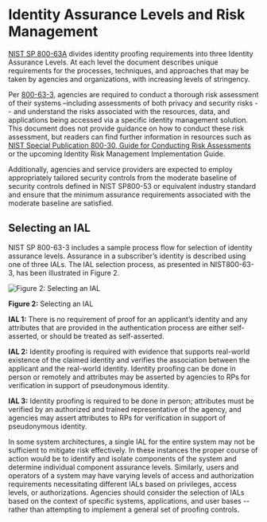 # Identity Assurance Levels and Risk Management

[NIST SP 800-63A](https://pages.nist.gov/800-63-3/sp800-63a.html) divides identity proofing requirements into three Identity Assurance Levels. At each level the document describes unique requirements for the processes, techniques, and approaches that may be taken by agencies and organizations, with increasing levels of stringency.

Per [800-63-3](https://pages.nist.gov/800-63-3/), agencies are required to conduct a thorough risk assessment of their systems –including assessments of both privacy and security risks -- and understand the risks associated with the resources, data, and applications being accessed via a specific identity management solution. This document does not provide guidance on how to conduct these risk assessment, but readers can find further information in resources such as [NIST Special Publication 800-30, Guide for Conducting Risk Assessments](http://nvlpubs.nist.gov/nistpubs/Legacy/SP/nistspecialpublication800-30r1.pdf) or the upcoming Identity Risk Management Implementation Guide.

Additionally, agencies and service providers are expected to employ appropriately tailored security controls from the moderate baseline of security controls defined in NIST SP800-53 or equivalent industry standard and ensure that the minimum assurance requirements associated with the moderate baseline are satisfied.

## Selecting an IAL

NIST SP 800-63-3 includes a sample process flow for selection of identity assurance levels. Assurance in a subscriber’s identity is described using one of three IALs. The IAL selection process, as presented in NIST800-63-3, has been illustrated in Figure 2.

![Figure 2: Selecting an IAL](https://github.com/usnistgov/800-63-3/blob/nist-pages/sp800-63-3/media/IAL_CYOA.png)

**Figure 2:** Selecting an IAL

**IAL 1:** There is no requirement of proof for an applicant’s identity and any attributes that are provided in the authentication process are either self-asserted, or should be treated as self-asserted.

**IAL 2:** Identity proofing is required with evidence that supports real-world existence of the claimed identity and verifies the association between the applicant and the real-world identity. Identity proofing can be done in person or remotely and attributes may be asserted by agencies to RPs for verification in support of pseudonymous identity.

**IAL 3:** Identity proofing is required to be done in person; attributes must be verified by an authorized and trained representative of the agency, and agencies may assert attributes to RPs for verification in support of pseudonymous identity.

In some system architectures, a single IAL for the entire system may not be sufficient to mitigate risk effectively. In these instances  the proper course of action would be to identify and isolate components of the system and determine individual component assurance levels. Similarly, users and operators of a system may have varying levels of access and authorization requirements necessitating different IALs based on privileges, access levels, or authorizations. Agencies should consider the selection of IALs based on the context of specific systems, applications, and user bases --rather than attempting to implement a general set of proofing controls. 

